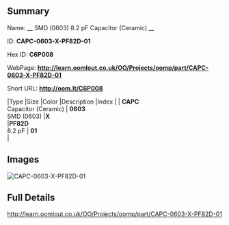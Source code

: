 

## Summary
 
Name: __ SMD (0603) 8.2 pF Capacitor (Ceramic) __

ID: __CAPC-0603-X-PF82D-01__

Hex ID: __C6P008__

WebPage: __http://learn.oomlout.co.uk/OO/Projects/oomp/part/CAPC-0603-X-PF82D-01__

Short URL: __http://oom.lt/C6P008__


|Type   |Size   |Color   |Description   |Index   |
| __CAPC__ <br>Capacitor (Ceramic)  | __0603__<br>SMD (0603)   |__X__<br>    |__PF82D__<br>8.2 pF    | __01__<br>  |


## Images
![CAPC-0603-X-PF82D-01](http://oomlout.com/oomp-gen/parts/CAPC-0603-X-PF82D-01/CAPC-0603-X-PF82D-01_420.jpg)

## Full Details

 http://learn.oomlout.co.uk/OO/Projects/oomp/part/CAPC-0603-X-PF82D-01

